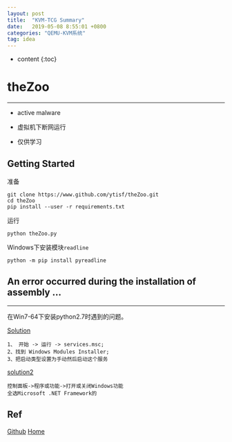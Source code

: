 ```yaml
---
layout: post
title:  "KVM-TCG Summary"
date:   2019-05-08 8:55:01 +0800
categories: "QEMU-KVM系统"
tag: idea
---
```

* content
{:toc}


# theZoo
---
* active malware

* 虚拟机下断网运行

* 仅供学习

## Getting Started

准备

```shell
git clone https://www.github.com/ytisf/theZoo.git
cd theZoo
pip install --user -r requirements.txt
```
运行

```
python theZoo.py

```

Windows下安装模块`readline`

```shell
python -m pip install pyreadline
```

## An error occurred during the installation of assembly ...
---
在Win7-64下安装python2.7时遇到的问题。

[Solution](https://kb.acronis.com/content/14331)

```plain
1、 开始 -> 运行 -> services.msc; 
2、找到 Windows Modules Installer; 
3、把启动类型设置为手动然后启动这个服务
```

[solution2](https://blog.csdn.net/w926498/article/details/82218937)

```plain
控制面板->程序或功能->打开或关闭Windows功能 
全选Microsoft .NET Framework的
```

## Ref

[Github](https://github.com/ytisf/theZoo)
[Home](https://thezoo.morirt.com/)